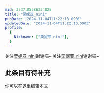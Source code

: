 ```yaml
---
mid: 3537105286334825
title: "栗妮亚_nini"
pubDate: "2024-11-04T11:22:13.090Z"
updatedDate: "2024-11-04T11:22:13.090Z"
profile:
  {
    Nickname: ["栗妮亚_nini"],
  }
---
```


关注[栗妮亚_nini](https://space.bilibili.com/3537105286334825)谢谢喵~ 关注[栗妮亚_nini](https://space.bilibili.com/3537105286334825)谢谢喵~

## 此条目有待补充
你可以在[这里](https://github.com/Yuhanawa/VTuber.ICU/edit/master/src/content/v/栗妮亚_nini/index.md)编辑本文
